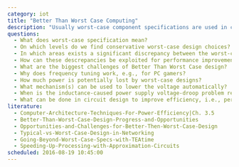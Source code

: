 ```yaml
---
category: iot
title: "Better Than Worst Case Computing"
description: "Usually worst-case component specifications are used in component design. Given that most systems operate under typical operating conditions therefore implies a significant performance cost."
questions:
  - What does worst-case specification mean?
  - On which levels do we find conservative worst-case design choices?
  - In which areas exists a significant discrepancy between the worst-case specification and the typical runtime conditions?
  - How can these descrepancies be exploited for performance improvements?
  - What are the biggest challenges of Better Than Worst Case design?
  - Why does frequency tuning work, e.g., for PC gamers?
  - How much power is potentially lost by worst-case designs?
  - What mechanism(s) can be used to lower the voltage automatically?
  - When is the inductance-caused power supply voltage-droop problem relevant?
  - What can be done in circuit design to improve efficiency, i.e., perform TCO?
literature:
  - Computer-Architecture-Techniques-For-Power-Efficiency|Ch. 3.5
  - Better-Than-Worst-Case-Design-Progress-and-Opportunities
  - Opportunities-and-Challenges-for-Better-Then-Worst-Case-Design
  - Typical-vs-Worst-Case-Design-in-Networking
  - Going-Beyond-Worst-Case-Specs-with-TEAtime
  - Speeding-Up-Processing-with-Approximation-Circuits
scheduled: 2016-08-19 10:45:00
---
```

